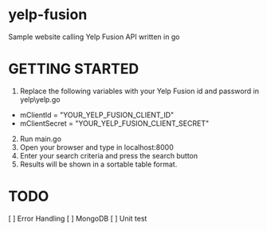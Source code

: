 
# yelp-fusion
Sample website calling Yelp Fusion API written in go
  
# GETTING STARTED
1. Replace the following variables with your Yelp Fusion id and password in yelp\yelp.go
  * mClientId = "YOUR_YELP_FUSION_CLIENT_ID"
  * mClientSecret = "YOUR_YELP_FUSION_CLIENT_SECRET"
2. Run main.go
3. Open your browser and type in localhost:8000
4. Enter your search criteria and press the search button
5. Results will be shown in a sortable table format.

# TODO
[ ] Error Handling
[ ] MongoDB
[ ] Unit test
